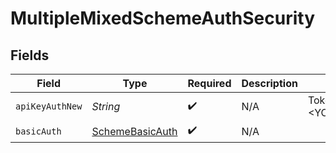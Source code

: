 # MultipleMixedSchemeAuthSecurity


## Fields

| Field                                                     | Type                                                      | Required                                                  | Description                                               | Example                                                   |
| --------------------------------------------------------- | --------------------------------------------------------- | --------------------------------------------------------- | --------------------------------------------------------- | --------------------------------------------------------- |
| `apiKeyAuthNew`                                           | *String*                                                  | :heavy_check_mark:                                        | N/A                                                       | Token <YOUR_API_KEY>                                      |
| `basicAuth`                                               | [SchemeBasicAuth](../../models/shared/SchemeBasicAuth.md) | :heavy_check_mark:                                        | N/A                                                       |                                                           |